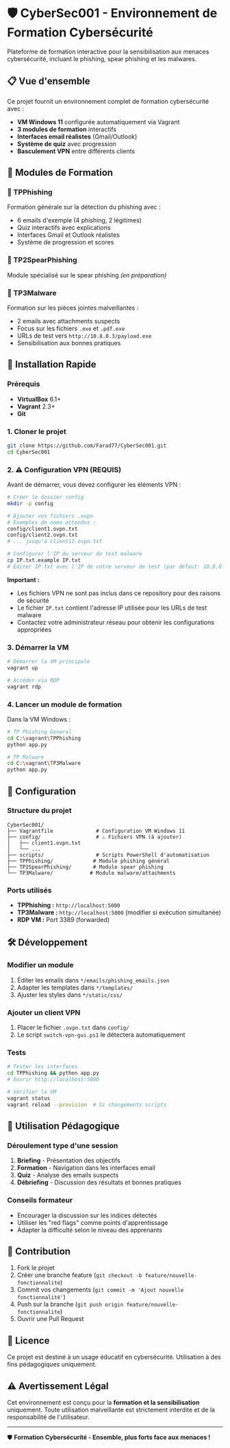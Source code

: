 # 🛡️ CyberSec001 - Environnement de Formation Cybersécurité

Plateforme de formation interactive pour la sensibilisation aux menaces cybersécurité, incluant le phishing, spear phishing et les malwares.

## 📋 Vue d'ensemble

Ce projet fournit un environnement complet de formation cybersécurité avec :

- **VM Windows 11** configurée automatiquement via Vagrant
- **3 modules de formation** interactifs
- **Interfaces email réalistes** (Gmail/Outlook)  
- **Système de quiz** avec progression
- **Basculement VPN** entre différents clients

## 🎯 Modules de Formation

### 📧 TPPhishing
Formation générale sur la détection du phishing avec :
- 6 emails d'exemple (4 phishing, 2 légitimes)
- Quiz interactifs avec explications
- Interfaces Gmail et Outlook réalistes
- Système de progression et scores

### 🎣 TP2SpearPhishing  
Module spécialisé sur le spear phishing *(en préparation)*

### 🦠 TP3Malware
Formation sur les pièces jointes malveillantes :
- 2 emails avec attachments suspects
- Focus sur les fichiers `.exe` et `.pdf.exe`
- URLs de test vers `http://10.8.0.3/payload.exe`
- Sensibilisation aux bonnes pratiques

## 🚀 Installation Rapide

### Prérequis
- **VirtualBox** 6.1+
- **Vagrant** 2.3+
- **Git**

### 1. Cloner le projet
```bash
git clone https://github.com/Farad77/CyberSec001.git
cd CyberSec001
```

### 2. ⚠️ Configuration VPN (REQUIS)
Avant de démarrer, vous devez configurer les éléments VPN :

```bash
# Créer le dossier config
mkdir -p config

# Ajouter vos fichiers .ovpn
# Exemples de noms attendus :
config/client1.ovpn.txt
config/client2.ovpn.txt
# ... jusqu'à client11.ovpn.txt

# Configurer l'IP du serveur de test malware
cp IP.txt.example IP.txt
# Éditer IP.txt avec l'IP de votre serveur de test (par défaut: 10.8.0.3)
```

**Important :** 
- Les fichiers VPN ne sont pas inclus dans ce repository pour des raisons de sécurité
- Le fichier `IP.txt` contient l'adresse IP utilisée pour les URLs de test malware
- Contactez votre administrateur réseau pour obtenir les configurations appropriées

### 3. Démarrer la VM
```bash
# Démarrer la VM principale
vagrant up

# Accéder via RDP
vagrant rdp
```

### 4. Lancer un module de formation
Dans la VM Windows :
```bash
# TP Phishing General
cd C:\vagrant\TPPhishing
python app.py

# TP Malware
cd C:\vagrant\TP3Malware  
python app.py
```

## 🔧 Configuration

### Structure du projet
```
CyberSec001/
├── Vagrantfile              # Configuration VM Windows 11
├── config/                  # ⚠️ Fichiers VPN (à ajouter)
│   ├── client1.ovpn.txt
│   └── ...
├── scripts/                 # Scripts PowerShell d'automatisation
├── TPPhishing/             # Module phishing général
├── TP2SpearPhishing/       # Module spear phishing
└── TP3Malware/            # Module malware/attachments
```

### Ports utilisés
- **TPPhishing :** `http://localhost:5000`
- **TP3Malware :** `http://localhost:5000` (modifier si exécution simultanée)
- **RDP VM :** Port 3389 (forwarded)


## 🛠️ Développement

### Modifier un module
1. Éditer les emails dans `*/emails/phishing_emails.json`
2. Adapter les templates dans `*/templates/`
3. Ajuster les styles dans `*/static/css/`

### Ajouter un client VPN
1. Placer le fichier `.ovpn.txt` dans `config/`
2. Le script `switch-vpn-gui.ps1` le détectera automatiquement

### Tests
```bash
# Tester les interfaces
cd TPPhishing && python app.py
# Ouvrir http://localhost:5000

# Vérifier la VM
vagrant status
vagrant reload --provision  # Si changements scripts
```

## 📖 Utilisation Pédagogique

### Déroulement type d'une session
1. **Briefing** - Présentation des objectifs
2. **Formation** - Navigation dans les interfaces email  
3. **Quiz** - Analyse des emails suspects
4. **Débriefing** - Discussion des résultats et bonnes pratiques

### Conseils formateur
- Encourager la discussion sur les indices détectés
- Utiliser les "red flags" comme points d'apprentissage
- Adapter la difficulté selon le niveau des apprenants

## 🤝 Contribution

1. Fork le projet
2. Créer une branche feature (`git checkout -b feature/nouvelle-fonctionnalite`)
3. Commit vos changements (`git commit -m 'Ajout nouvelle fonctionnalité'`)
4. Push sur la branche (`git push origin feature/nouvelle-fonctionnalite`)
5. Ouvrir une Pull Request

## 📄 Licence

Ce projet est destiné à un usage éducatif en cybersécurité. Utilisation à des fins pédagogiques uniquement.

## ⚠️ Avertissement Légal

Cet environnement est conçu pour la **formation et la sensibilisation** uniquement. Toute utilisation malveillante est strictement interdite et de la responsabilité de l'utilisateur.

---

🛡️ **Formation Cybersécurité - Ensemble, plus forts face aux menaces !**